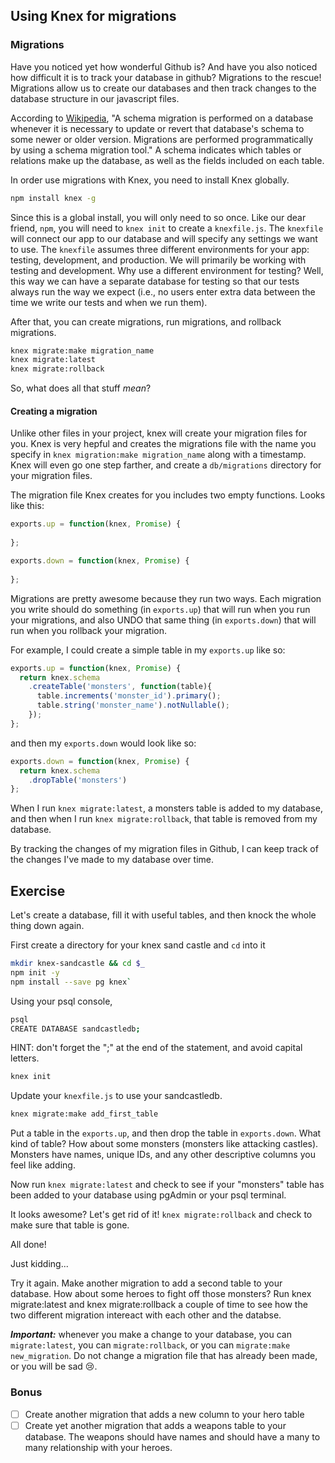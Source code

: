 ## Using Knex for migrations

### Migrations

Have you noticed yet how wonderful Github is? And have you also noticed how difficult it is to track your database in github? Migrations to the rescue! Migrations allow us to create our databases and then track changes to the database structure in our javascript files.

According to [Wikipedia](https://en.wikipedia.org/wiki/Schema_migration), "A schema migration is performed on a database whenever it is necessary to update or revert that database's schema to some newer or older version. Migrations are performed programmatically by using a schema migration tool." A schema indicates which tables or relations make up the database, as well as the fields included on each table.

In order use migrations with Knex, you need to install Knex globally.

```bash
npm install knex -g
```

Since this is a global install, you will only need to so once. Like our dear friend, `npm`, you will need to `knex init` to create a `knexfile.js`. The `knexfile` will connect our app to our database and will specify any settings we want to use. The `knexfile` assumes three different environments for your app: testing, development, and production. We will primarily be working with testing and development. Why use a different environment for testing? Well, this way we can have a separate database for testing so that our tests always run the way we expect (i.e., no users enter extra data between the time we write our tests and when we run them).

After that, you can create migrations, run migrations, and rollback migrations.

```bash
knex migrate:make migration_name
knex migrate:latest
knex migrate:rollback
```

So, what does all that stuff *mean*? 

#### Creating a migration

Unlike other files in your project, knex will create your migration files for  you. Knex is very hepful and creates the migrations file with the name you specify in `knex migration:make migration_name` along with a timestamp. Knex will even go one step farther, and create a `db/migrations` directory for your migration files.

The migration file Knex creates for you includes two empty functions.
Looks like this:

```js
exports.up = function(knex, Promise) {
  
};

exports.down = function(knex, Promise) {
  
};
```
Migrations are pretty awesome because they run two ways. Each migration you write should do something (in `exports.up`) that will run when you run your migrations, and also UNDO that same thing (in `exports.down`) that will run when you rollback your migration.

For example, I could create a simple table in my `exports.up` like so:
```js
exports.up = function(knex, Promise) {
  return knex.schema
    .createTable('monsters', function(table){
      table.increments('monster_id').primary();
      table.string('monster_name').notNullable();
    });
};
```

and then my `exports.down` would look like so:
```js
exports.down = function(knex, Promise) {
  return knex.schema
    .dropTable('monsters')
};
```

When I run `knex migrate:latest`, a monsters table is added to my database, and then when I run `knex migrate:rollback`, that table is removed from my database.

By tracking the changes of my migration files in Github, I can keep track of the changes I've made to my database over time.

## Exercise

Let's create a database, fill it with useful tables, and then knock the whole thing down again.

First create a directory for your knex sand castle and `cd` into it

```bash
mkdir knex-sandcastle && cd $_
npm init -y
npm install --save pg knex`
```

Using your psql console,
```bash
psql
CREATE DATABASE sandcastledb;
```
HINT: don't forget the ";" at the end of the statement, and avoid capital letters.

```bash
knex init
```

Update your `knexfile.js` to use your sandcastledb.

```bash
knex migrate:make add_first_table
```
Put a table in the `exports.up`, and then drop the table in `exports.down`. What kind of table? How about some monsters (monsters like attacking castles). Monsters have names, unique IDs, and any other descriptive columns you feel like adding.

Now run `knex migrate:latest` and check to see if your "monsters" table has been added to your database using pgAdmin or your psql terminal.

It looks awesome? Let's get rid of it! `knex migrate:rollback` and check to make sure that table is gone.

All done!

Just kidding... 

Try it again. Make another migration to add a second table to your database. How about some heroes to fight off those monsters? Run knex migrate:latest and knex migrate:rollback a couple of time to see how the two different migration intereact with each other and the databse.

***Important:*** whenever you make a change to your database, you can `migrate:latest`, you can `migrate:rollback`, or you can `migrate:make new_migration`. Do not change a migration file that has already been made, or you will be sad 😢.

### Bonus
- [ ] Create another migration that adds a new column to your hero table
- [ ] Create yet another migration that adds a weapons table to your database. The weapons should have names and should have a many to many relationship with your heroes.